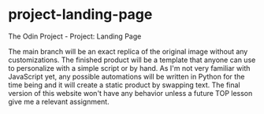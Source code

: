 # project-landing-page
The Odin Project - Project: Landing Page

The main branch will be an exact replica of the original image without any customizations.
The finished product will be a template that anyone can use to personalize with a simple
script or by hand. As I'm not very familiar with JavaScript yet, any possible automations 
will be written in Python for the time being and it will create a static product by swapping
text. The final version of this website won't have any behavior unless a future TOP lesson
give me a relevant assignment.

